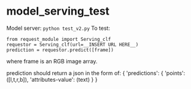 # model_serving_test
Model server:
```python test_v2.py```
To test:
```
from request_module import Serving_clf
requestor = Serving_clf(url=__INSERT URL HERE__)
prediction = requestor.predict([frame])
```
where frame is an RGB image array.

prediction should return a json in the form of:
{
  'predictions': {
    'points': ([l,t,r,b]),
    'attributes-value': (text)
  }
}
